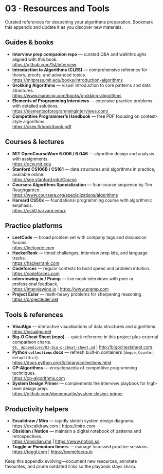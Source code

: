 # 03 · Resources and Tools

Curated references for deepening your algorithms preparation. Bookmark this appendix and update it as you discover new materials.

## Guides & books
- **Interview prep companion repo** — curated Q&A and walkthroughs aligned with this book.<br>
  <https://github.com/1st/interview>
- **Introduction to Algorithms (CLRS)** — comprehensive reference for theory, proofs, and advanced topics.<br>
  <https://mitpress.mit.edu/books/introduction-algorithms>
- **Grokking Algorithms** — visual introduction to core patterns and data structures.<br>
  <https://www.manning.com/books/grokking-algorithms>
- **Elements of Programming Interviews** — extensive practice problems with detailed solutions.<br>
  <https://elementsofprogramminginterviews.com/>
- **Competitive Programmer’s Handbook** — free PDF focusing on contest-style algorithms.<br>
  <https://cses.fi/book/book.pdf>

## Courses & lectures
- **MIT OpenCourseWare 6.006 / 6.046** — algorithm design and analysis with assignments.<br>
  <https://ocw.mit.edu>
- **Stanford CS106B / CS161** — data structures and algorithms in practice, available online.<br>
  <https://see.stanford.edu/Course>
- **Coursera Algorithms Specialization** — four-course sequence by Tim Roughgarden.<br>
  <https://www.coursera.org/specializations/algorithms>
- **Harvard CS50x** — foundational programming course with algorithmic emphasis.<br>
  <https://cs50.harvard.edu/x>

## Practice platforms
- **LeetCode** — broad problem set with company tags and discussion forums.<br>
  <https://leetcode.com>
- **HackerRank** — timed challenges, interview prep kits, and language tracks.<br>
  <https://hackerrank.com>
- **Codeforces** — regular contests to build speed and problem intuition.<br>
  <https://codeforces.com>
- **interviewing.io / Pramp** — live mock interviews with peer or professional feedback.<br>
  <https://interviewing.io> | <https://www.pramp.com>
- **Project Euler** — math-heavy problems for sharpening reasoning.<br>
  <https://projecteuler.net>

## Tools & references
- **VisuAlgo** — interactive visualisations of data structures and algorithms.<br>
  <https://visualgo.net>
- **Big-O Cheat Sheet (repo)** — quick reference in this project plus external comparison charts.<br>
  [`05. Appendices/02-big-o-cheat-sheet.md`](../05.%20Appendices/02-big-o-cheat-sheet.md) | <http://bigocheatsheet.com>
- **Python `collections` docs** — refresh built-in containers (`deque`, `Counter`, `defaultdict`).<br>
  <https://docs.python.org/3/library/collections.html>
- **CP-Algorithms** — encyclopaedia of competitive programming techniques.<br>
  <https://cp-algorithms.com>
- **System Design Primer** — complements the interview playbook for high-level design prep.<br>
  <https://github.com/donnemartin/system-design-primer>

## Productivity helpers
- **Excalidraw / Miro** — rapidly sketch system design diagrams.<br>
  <https://excalidraw.com> | <https://miro.com>
- **Obsidian / Notion** — maintain a digital notebook of patterns and retrospectives.<br>
  <https://obsidian.md> | <https://www.notion.so>
- **Toggle or Pomodoro timers** — manage focussed practice sessions.<br>
  <https://toggl.com> | <https://pomofocus.io>

Keep this appendix evolving—document new resources, annotate favourites, and prune outdated links so the playbook stays sharp.
